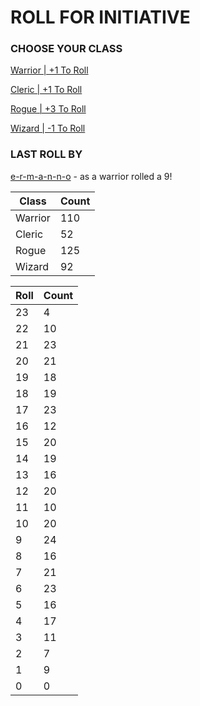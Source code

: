 # ROLL FOR INITIATIVE
### CHOOSE YOUR CLASS

[Warrior | +1 To Roll](https://github.com/benjaminsampica/benjaminsampica/issues/new?title=roll%7Cwarrior&body=Just+click+%27Submit+new+issue%27.)

[Cleric | +1 To Roll](https://github.com/benjaminsampica/benjaminsampica/issues/new?title=roll%7Ccleric&body=Just+click+%27Submit+new+issue%27.)

[Rogue | +3 To Roll](https://github.com/benjaminsampica/benjaminsampica/issues/new?title=roll%7Crogue&body=Just+click+%27Submit+new+issue%27.)

[Wizard | -1 To Roll](https://github.com/benjaminsampica/benjaminsampica/issues/new?title=roll%7Cwizard&body=Just+click+%27Submit+new+issue%27.)
### LAST ROLL BY
[e-r-m-a-n-n-o](https://www.github.com/e-r-m-a-n-n-o) - as a warrior rolled a 9!

|Class|Count|
|-|-|
|Warrior|110|
|Cleric|52|
|Rogue|125|
|Wizard|92|

|Roll|Count|
|-|-|
|23|4
|22|10
|21|23
|20|21
|19|18
|18|19
|17|23
|16|12
|15|20
|14|19
|13|16
|12|20
|11|10
|10|20
|9|24
|8|16
|7|21
|6|23
|5|16
|4|17
|3|11
|2|7
|1|9
|0|0
